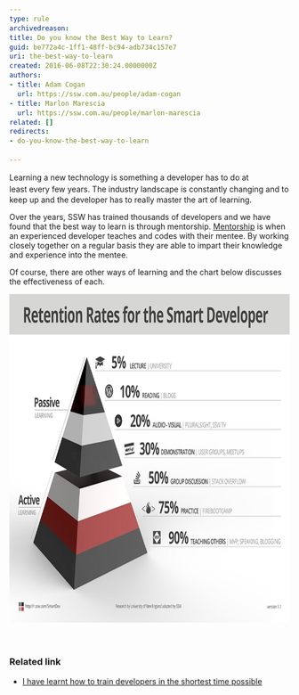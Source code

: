 ```yaml
---
type: rule
archivedreason: 
title: Do you know the Best Way to Learn?
guid: be772a4c-1ff1-48ff-bc94-adb734c157e7
uri: the-best-way-to-learn
created: 2016-06-08T22:30:24.0000000Z
authors:
- title: Adam Cogan
  url: https://ssw.com.au/people/adam-cogan
- title: Marlon Marescia
  url: https://ssw.com.au/people/marlon-marescia
related: []
redirects:
- do-you-know-the-best-way-to-learn

---
```



<p>Learning a new technology is something a developer has to do <span style="line-height:20.8px;">at least </span>every few years. The industry landscape is constantly changing and to keep up and the developer has to really master the art of learning.</p><p>Over the years, SSW has trained thousands of developers and we have found that the best way to learn is through mentorship. <a href="http://adamcogan.com/2016/06/06/train-devs-quickly/" target="_blank">Mentorship​</a> ​is when an experienced developer t<span></span><span></span>eaches and codes with their mentee. By working closely together on a regular basis they are able to impart their knowledge and experience into the mentee.</p><p>Of course, there are other ways of learning and the chart below discusses the effectiveness of each.​​</p><img src="learn-rate.png" alt="learn-rate.png" style="margin:0px;width:800px;height:590px;" /><br>
<br><excerpt class='endintro'></excerpt><br>
<h3 class="ssw15-rteElement-H3">​Related link​</h3><ul><li><a href="http://adamcogan.com/2016/06/06/train-devs-quickly/" title="I have learnt how to train developers in the shortest time possible" target="_blank">I have learnt how to train developers in the shortest time possible</a>​</li></ul>


